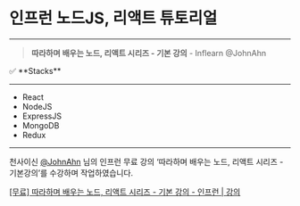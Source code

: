 # 인프런 노드JS, 리액트 튜토리얼

---

> ****따라하며 배우는 노드, 리액트 시리즈 - 기본 강의**** - Inflearn @JohnAhn
> 

<aside>
✅ **Stacks**

---

- React
- NodeJS
- ExpressJS
- MongoDB
- Redux
</aside>

---

천사이신 [@JohnAhn](https://www.inflearn.com/users/@johnahn) 님의 인프런 무료 강의 ‘따라하며 배우는 노드, 리액트 시리즈 - 기본강의’를 수강하며 작업하였습니다.

[[무료] 따라하며 배우는 노드, 리액트 시리즈 - 기본 강의 - 인프런 | 강의](https://www.inflearn.com/course/%EB%94%B0%EB%9D%BC%ED%95%98%EB%A9%B0-%EB%B0%B0%EC%9A%B0%EB%8A%94-%EB%85%B8%EB%93%9C-%EB%A6%AC%EC%95%A1%ED%8A%B8-%EA%B8%B0%EB%B3%B8)